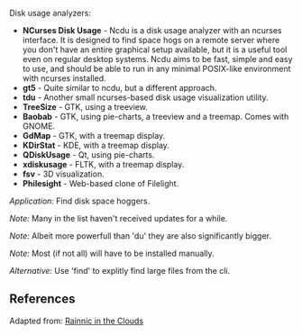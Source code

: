 Disk usage analyzers:

* **NCurses Disk Usage** - Ncdu is a disk usage analyzer with an ncurses interface. It is designed to find space hogs on a remote server where you don't have an entire graphical setup available, but it is a useful tool even on regular desktop systems. Ncdu aims to be fast, simple and easy to use, and should be able to run in any minimal POSIX-like environment with ncurses installed.
* **gt5** - Quite similar to ncdu, but a different approach.
* **tdu** - Another small ncurses-based disk usage visualization utility.
* **TreeSize** - GTK, using a treeview.
* **Baobab** - GTK, using pie-charts, a treeview and a treemap. Comes with GNOME.
* **GdMap** - GTK, with a treemap display.
* **KDirStat** - KDE, with a treemap display.
* **QDiskUsage** - Qt, using pie-charts.
* **xdiskusage** - FLTK, with a treemap display.
* **fsv** - 3D visualization.
* **Philesight** - Web-based clone of Filelight.

_Application:_ Find disk space hoggers.

_Note:_ Many in the list haven't received updates for a while.

_Note:_ Albeit more powerfull than 'du' they are also significantly bigger.

_Note:_ Most (if not all) will have to be installed manually.

_Alternative:_ Use 'find' to explitly find large files from the cli.

## References

Adapted from: [Rainnic in the Clouds][1]


<!-- REFERENCES -->

[1]: http://rainnic.altervista.org/en/node/381
